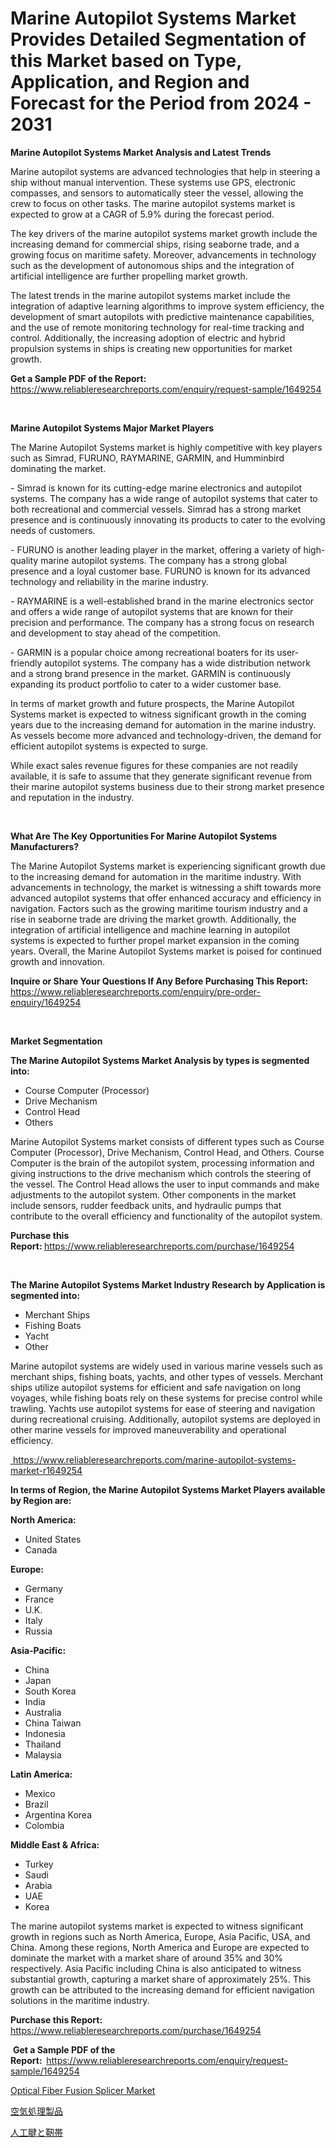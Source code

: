 <p><h1>Marine Autopilot Systems Market Provides Detailed Segmentation of this Market based on Type, Application, and Region and Forecast for the Period from 2024 - 2031</h1></p><p><strong>Marine Autopilot Systems Market Analysis and Latest Trends</strong></p>
<p><p>Marine autopilot systems are advanced technologies that help in steering a ship without manual intervention. These systems use GPS, electronic compasses, and sensors to automatically steer the vessel, allowing the crew to focus on other tasks. The marine autopilot systems market is expected to grow at a CAGR of 5.9% during the forecast period.</p><p>The key drivers of the marine autopilot systems market growth include the increasing demand for commercial ships, rising seaborne trade, and a growing focus on maritime safety. Moreover, advancements in technology such as the development of autonomous ships and the integration of artificial intelligence are further propelling market growth.</p><p>The latest trends in the marine autopilot systems market include the integration of adaptive learning algorithms to improve system efficiency, the development of smart autopilots with predictive maintenance capabilities, and the use of remote monitoring technology for real-time tracking and control. Additionally, the increasing adoption of electric and hybrid propulsion systems in ships is creating new opportunities for market growth.</p></p>
<p><strong>Get a Sample PDF of the Report:&nbsp;</strong> <a href="https://www.reliableresearchreports.com/enquiry/request-sample/1649254">https://www.reliableresearchreports.com/enquiry/request-sample/1649254</a></p>
<p>&nbsp;</p>
<p><strong>Marine Autopilot Systems Major Market Players</strong></p>
<p><p>The Marine Autopilot Systems market is highly competitive with key players such as Simrad, FURUNO, RAYMARINE, GARMIN, and Humminbird dominating the market. </p><p>- Simrad is known for its cutting-edge marine electronics and autopilot systems. The company has a wide range of autopilot systems that cater to both recreational and commercial vessels. Simrad has a strong market presence and is continuously innovating its products to cater to the evolving needs of customers. </p><p>- FURUNO is another leading player in the market, offering a variety of high-quality marine autopilot systems. The company has a strong global presence and a loyal customer base. FURUNO is known for its advanced technology and reliability in the marine industry.</p><p>- RAYMARINE is a well-established brand in the marine electronics sector and offers a wide range of autopilot systems that are known for their precision and performance. The company has a strong focus on research and development to stay ahead of the competition.</p><p>- GARMIN is a popular choice among recreational boaters for its user-friendly autopilot systems. The company has a wide distribution network and a strong brand presence in the market. GARMIN is continuously expanding its product portfolio to cater to a wider customer base.</p><p>In terms of market growth and future prospects, the Marine Autopilot Systems market is expected to witness significant growth in the coming years due to the increasing demand for automation in the marine industry. As vessels become more advanced and technology-driven, the demand for efficient autopilot systems is expected to surge.</p><p>While exact sales revenue figures for these companies are not readily available, it is safe to assume that they generate significant revenue from their marine autopilot systems business due to their strong market presence and reputation in the industry.</p></p>
<p>&nbsp;</p>
<p><strong>What Are The Key Opportunities For Marine Autopilot Systems Manufacturers?</strong></p>
<p><p>The Marine Autopilot Systems market is experiencing significant growth due to the increasing demand for automation in the maritime industry. With advancements in technology, the market is witnessing a shift towards more advanced autopilot systems that offer enhanced accuracy and efficiency in navigation. Factors such as the growing maritime tourism industry and a rise in seaborne trade are driving the market growth. Additionally, the integration of artificial intelligence and machine learning in autopilot systems is expected to further propel market expansion in the coming years. Overall, the Marine Autopilot Systems market is poised for continued growth and innovation.</p></p>
<p><strong>Inquire or Share Your Questions If Any Before Purchasing This Report:</strong> <a href="https://www.reliableresearchreports.com/enquiry/pre-order-enquiry/1649254">https://www.reliableresearchreports.com/enquiry/pre-order-enquiry/1649254</a></p>
<p>&nbsp;</p>
<p><strong>Market Segmentation</strong></p>
<p><strong>The Marine Autopilot Systems Market Analysis by types is segmented into:</strong></p>
<p><ul><li>Course Computer (Processor)</li><li>Drive Mechanism</li><li>Control Head</li><li>Others</li></ul></p>
<p><p>Marine Autopilot Systems market consists of different types such as Course Computer (Processor), Drive Mechanism, Control Head, and Others. Course Computer is the brain of the autopilot system, processing information and giving instructions to the drive mechanism which controls the steering of the vessel. The Control Head allows the user to input commands and make adjustments to the autopilot system. Other components in the market include sensors, rudder feedback units, and hydraulic pumps that contribute to the overall efficiency and functionality of the autopilot system.</p></p>
<p><strong>Purchase this Report:&nbsp;</strong><a href="https://www.reliableresearchreports.com/purchase/1649254">https://www.reliableresearchreports.com/purchase/1649254</a></p>
<p>&nbsp;</p>
<p><strong>The Marine Autopilot Systems Market Industry Research by Application is segmented into:</strong></p>
<p><ul><li>Merchant Ships</li><li>Fishing Boats</li><li>Yacht</li><li>Other</li></ul></p>
<p><p>Marine autopilot systems are widely used in various marine vessels such as merchant ships, fishing boats, yachts, and other types of vessels. Merchant ships utilize autopilot systems for efficient and safe navigation on long voyages, while fishing boats rely on these systems for precise control while trawling. Yachts use autopilot systems for ease of steering and navigation during recreational cruising. Additionally, autopilot systems are deployed in other marine vessels for improved maneuverability and operational efficiency.</p></p>
<p><a href="https://www.reliableresearchreports.com/marine-autopilot-systems-market-r1649254">&nbsp;https://www.reliableresearchreports.com/marine-autopilot-systems-market-r1649254</a></p>
<p><strong>In terms of Region, the Marine Autopilot Systems Market Players available by Region are:</strong></p>
<p>
    <p> <strong> North America: </strong>
        <ul>
            <li>United States</li>
            <li>Canada</li>
        </ul>
        </p> 
    <p> <strong> Europe: </strong>
        <ul>
            <li>Germany</li>
            <li>France</li>
            <li>U.K.</li>
            <li>Italy</li>
            <li>Russia</li>
        </ul>
        </p> 
    <p> <strong> Asia-Pacific: </strong>
        <ul>
            <li>China</li>
            <li>Japan</li>
            <li>South Korea</li>
            <li>India</li>
            <li>Australia</li>
            <li>China Taiwan</li>
            <li>Indonesia</li>
            <li>Thailand</li>
            <li>Malaysia</li>
        </ul>
        </p> 
    <p> <strong> Latin America: </strong>
        <ul>
            <li>Mexico</li>
            <li>Brazil</li>
            <li>Argentina Korea</li>
            <li>Colombia</li>
        </ul>
        </p> 
    <p> <strong> Middle East & Africa: </strong>
        <ul>
            <li>Turkey</li>
            <li>Saudi</li>
            <li>Arabia</li>
            <li>UAE</li>
            <li>Korea</li>
        </ul>
    </p>
    </p>
<p><p>The marine autopilot systems market is expected to witness significant growth in regions such as North America, Europe, Asia Pacific, USA, and China. Among these regions, North America and Europe are expected to dominate the market with a market share of around 35% and 30% respectively. Asia Pacific including China is also anticipated to witness substantial growth, capturing a market share of approximately 25%. This growth can be attributed to the increasing demand for efficient navigation solutions in the maritime industry.</p></p>
<p><strong>Purchase this Report: </strong><a href="https://www.reliableresearchreports.com/purchase/1649254">https://www.reliableresearchreports.com/purchase/1649254</a></p>
<p>&nbsp;<strong>Get a Sample PDF of the Report:&nbsp;&nbsp;</strong><a href="https://www.reliableresearchreports.com/enquiry/request-sample/1649254">https://www.reliableresearchreports.com/enquiry/request-sample/1649254</a></p>
<p><strong></strong></p>
<p><p><a href="https://meowing-canidae-761.notion.site/Optical-Fiber-Fusion-Splicer-Market-Analysis-Its-CAGR-Market-Segmentation-and-Global-Industry-Over-14bce0dd752c47acbf1d699b1af085fc">Optical Fiber Fusion Splicer Market</a></p><p><a href="https://medium.com/@idellamante2023/%E7%A9%BA%E6%B0%97%E5%87%A6%E7%90%86%E8%A3%BD%E5%93%81%E5%B8%82%E5%A0%B4-%E7%AB%B6%E4%BA%89%E5%88%86%E6%9E%90-%E5%B8%82%E5%A0%B4%E3%83%88%E3%83%AC%E3%83%B3%E3%83%89-2031%E5%B9%B4%E3%81%BE%E3%81%A7%E3%81%AE%E4%BA%88%E6%B8%AC-d6823c4a20c3">空気処理製品</a></p><p><a href="https://medium.com/@eugenethompson65/%E4%BA%BA%E5%B7%A5%E3%81%AE%E8%85%B1%E3%81%A8%E9%9D%B1%E5%B8%AF%E5%B8%82%E5%A0%B4-%E7%AB%B6%E4%BA%89%E5%88%86%E6%9E%90-%E5%B8%82%E5%A0%B4%E5%8B%95%E5%90%91-2031%E5%B9%B4%E3%81%BE%E3%81%A7%E3%81%AE%E4%BA%88%E6%B8%AC-66c53c6a015d">人工腱と靭帯</a></p></p>